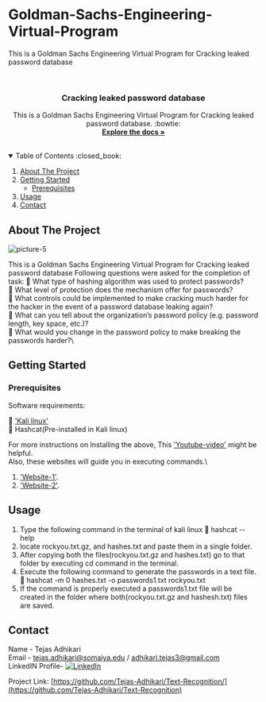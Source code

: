 # Goldman-Sachs-Engineering-Virtual-Program
This is a Goldman Sachs Engineering Virtual Program for Cracking leaked password database
<!-- PROJECT LOGO -->
<br />


  <h3 align="center">Cracking leaked password database</h3>

  <p align="center">
    This is a Goldman Sachs Engineering Virtual Program for Cracking leaked password database. :bowtie:
    <br />
    <a href="https://hashcat.net/hashcat/"><strong>Explore the docs »</strong></a>
    <br />
    <br />
  </p>
</p>

<!-- TABLE OF CONTENTS -->
<details open="open">
  <summary>Table of Contents :closed_book:</summary>
  <ol>
    <li>
      <a href="#about-the-project">About The Project</a>
    </li>
    <li>
      <a href="#getting-started">Getting Started</a>
      <ul>
        <li><a href="#prerequisites">Prerequisites</a></li>
      </ul>
    </li>
    <li><a href="#usage">Usage</a></li>
    <li><a href="#contact">Contact</a></li>
  </ol>
</details>

<!-- ABOUT THE PROJECT -->

## About The Project

![picture-5](https://res.cloudinary.com/tejas2298/image/upload/v1619969392/Goldman%20sachs%20crack%20password/goldman_sachs_crack_password_eq6es7.png)

This is a Goldman Sachs Engineering Virtual Program for Cracking leaked password database
Following questions were asked for the completion of task:
:large_blue_diamond: What type of hashing algorithm was used to protect passwords?\
:large_blue_diamond: What level of protection does the mechanism offer for passwords?\
:large_blue_diamond: What controls could be implemented to make cracking much harder for the hacker in the event of a password database leaking again?\
:large_blue_diamond: What can you tell about the organization’s password policy (e.g. password length, key space, etc.)?\
:large_blue_diamond: What would you change in the password policy to make breaking the passwords harder?\


<!-- GETTING STARTED -->

## Getting Started



### Prerequisites

Software requirements:

:large_blue_diamond: ['Kali linux'](https://www.kali.org/downloads/)\
:large_blue_diamond: Hashcat(Pre-installed in Kali linux)

For more instructions on Installing the above, This ['Youtube-video'](https://www.youtube.com/watch?v=r0IZ3P4YriE&ab_channel=TechGeeks) might be helpful.\
Also, these websites will guide you in executing commands.\
1.  ['Website-1'](https://hackingvision.com/2020/03/22/cracking-password-hashes-hashcat/).
2.  ['Website-2'](https://resources.infosecinstitute.com/topic/hashcat-tutorial-beginners/).

<!-- USAGE EXAMPLES -->

## Usage

1. Type the following command in the terminal of kali linux
:large_blue_diamond: hashcat --help
2.  locate rockyou.txt.gz, and hashes.txt and paste them in a single folder.
3.  After copying both the files(rockyou.txt.gz and hashes.txt) go to that folder by executing cd command in the terminal.
4.  Execute the following command to generate the passwords in a text file.
:large_blue_diamond: hashcat -m 0 hashes.txt -o passwords1.txt rockyou.txt
5. If the command is properly executed a passwords1.txt file will be created in the folder where both(rockyou.txt.gz and hashesh.txt) files are saved.
  
<!-- CONTACT -->

## Contact

Name - Tejas Adhikari\
Email - tejas.adhikari@somaiya.edu / adhikari.tejas3@gmail.com\
LinkedIN Profile- [![LinkedIn][linkedin-shield]][linkedin-url]

Project Link: [https://github.com/Tejas-Adhikari/Text-Recognition/](https://github.com/Tejas-Adhikari/Text-Recognition)

[linkedin-shield]: https://img.shields.io/badge/-LinkedIn-black.svg?style=for-the-badge&logo=linkedin&colorB=555
[linkedin-url]: https://www.linkedin.com/in/tejas-adhikari-4ba530168/
